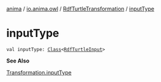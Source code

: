 [anima](../../index.md) / [io.anima.owl](../index.md) / [RdfTurtleTransformation](index.md) / [inputType](./input-type.md)

# inputType

`val inputType: `[`Class`](https://docs.oracle.com/javase/6/docs/api/java/lang/Class.html)`<`[`RdfTurtleInput`](../-rdf-turtle-input/index.md)`>`

**See Also**

[Transformation.inputType](../../io.anima.transform/-transformation/input-type.md)

